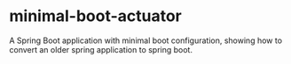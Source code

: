 # minimal-boot-actuator
A Spring Boot application with minimal boot configuration, showing how to convert an older spring application to spring boot.
